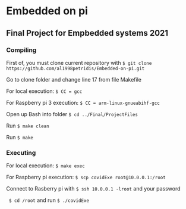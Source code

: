 # Embedded on pi

## Final Project for Empbedded systems 2021

### Compiling
First of, you must clone current repository with ``` $ git clone https://github.com/al1998petridis/Embedded-on-pi.git ``` 

Go to clone folder and change line 17 from file Makefile

For local execution: ``` $ CC = gcc ```
    
For Raspberry pi 3 execution: ``` $ CC = arm-linux-gnueabihf-gcc ```
    
Open up Bash into folder ``` $ cd ../Final/ProjectFiles ```

Run ``` $ make clean ```

Run ``` $ make ```

### Executing

For local execution: ``` $ make exec ```
   
For Raspberry pi execution: ``` $ scp covidExe root@10.0.0.1:/root ```
    
Connect to Rasberry pi with ``` $ ssh 10.0.0.1 -lroot ``` and your password

``` $ cd /root``` and run ``` $ ./covidExe ```
